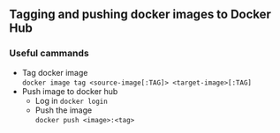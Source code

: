## Tagging and pushing docker images to Docker Hub

### Useful cammands
- Tag docker image  
`docker image tag <source-image[:TAG]> <target-image>[:TAG]`
- Push image to docker hub
  - Log in
  `docker login`
  - Push the image  
  `docker push <image>:<tag>`

